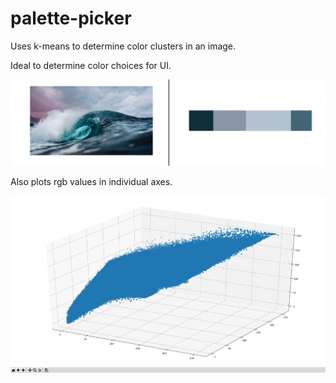 # palette-picker
Uses k-means to determine color clusters in an image.

Ideal to determine color choices for UI.

![demo](https://raw.githubusercontent.com/nustark/palette-picker/master/src/images/demo.jpeg)

Also plots rgb values in individual axes.

![demo](https://raw.githubusercontent.com/nustark/palette-picker/master/src/images/graph.jpg)
